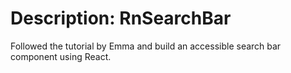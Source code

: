 # Description: RnSearchBar

Followed the tutorial by Emma and build an accessible search bar component using React.
